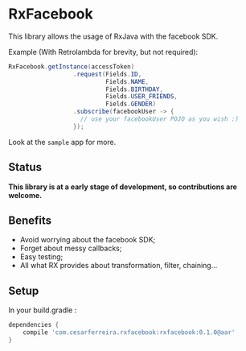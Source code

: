 # RxFacebook

This library allows the usage of RxJava with the facebook SDK.

Example (With Retrolambda for brevity, but not required):

```java
RxFacebook.getInstance(accessToken)
                  .request(Fields.ID,
                           Fields.NAME,
                           Fields.BIRTHDAY,
                           Fields.USER_FRIENDS,
                           Fields.GENDER)
                  .subscribe(facebookUser -> {
                    // use your facebookUser POJO as you wish :)
                  });

 ```

Look at the `sample` app for more.

## Status

**This library is at a early stage of development, so contributions are welcome.**

## Benefits

- Avoid worrying about the facebook SDK;
- Forget about messy callbacks;
- Easy testing;
- All what RX provides about transformation, filter, chaining...

## Setup

In your build.gradle :

```gradle
dependencies {
    compile 'com.cesarferreira.rxfacebook:rxfacebook:0.1.0@aar'
}
```
